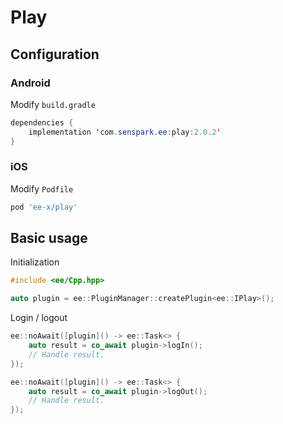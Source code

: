 # Play
## Configuration
### Android
Modify `build.gradle`
```java
dependencies {
    implementation 'com.senspark.ee:play:2.0.2'
}
```

### iOS
Modify `Podfile`
```ruby
pod 'ee-x/play'
```

## Basic usage
Initialization
```cpp
#include <ee/Cpp.hpp>

auto plugin = ee::PluginManager::createPlugin<ee::IPlay>();
```

Login / logout
```cpp
ee::noAwait([plugin]() -> ee::Task<> {
    auto result = co_await plugin->logIn();
    // Handle result.
});

ee::noAwait([plugin]() -> ee::Task<> {
    auto result = co_await plugin->logOut();
    // Handle result.
});
```